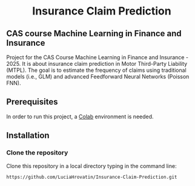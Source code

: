 # <p align = "center"> Insurance Claim Prediction <p>
## CAS course Machine Learning in Finance and Insurance
</center>

Project for the CAS Course Machine Learning in Finance and Insurance - 2025. 
It is about insurance claim prediction in Motor Third-Party Liability (MTPL). 
The goal is to estimate the frequency of claims using traditional models (i.e., GLM) and advanced Feedforward Neural Networks (Poisson FNN).

## Prerequisites 

In order to run this project, a [Colab](https://colab.research.google.com) environment is needed.

## Installation 

### Clone the repository 

Clone this repository in a local directory typing in the command line: 

```
https://github.com/LuciaHrovatin/Insurance-Claim-Prediction.git
```
